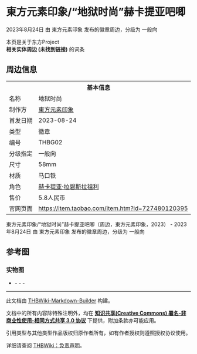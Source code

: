 # 東方元素印象/“地狱时尚”赫卡提亚吧唧

<!-- source html: G:\repos\THBWiki-Markdown-Builder\THBWikiMarkdown\Temp\main\f\fc\ns0%3A%E6%9D%B1%E6%96%B9%E5%85%83%E7%B4%A0%E5%8D%B0%E8%B1%A1%2F%E2%80%9C%E5%9C%B0%E7%8B%B1%E6%97%B6%E5%B0%9A%E2%80%9D%E8%B5%AB%E5%8D%A1%E6%8F%90%E4%BA%9A%E5%90%A7%E5%94%A7.html -->

2023年8月24日 由 東方元素印象  发布的徽章周边，分级为 一般向

本页是关于东方Project  
 **相关实体周边 (未找到链接)** 的词条

## 周边信息

<table><tbody><tr><th colspan="2">基本信息</th></tr><tr><td class="label">名称</td><td> 地狱时尚 </td></tr><tr><td class="label">制作方</td><td><a href="./東方元素印象.md" title="東方元素印象">東方元素印象</a></td></tr><tr><td class="label">首发日期</td><td>2023-08-24</td></tr><tr><td class="label">类型</td><td>徽章</td></tr><tr><td class="label">编号</td><td>THBG02</td></tr><tr><td class="label">分级指定</td><td>一般向</td></tr><tr><td class="label">尺寸</td><td>58mm</td></tr><tr><td class="label">材质</td><td>马口铁</td></tr><tr><td class="label">角色</td><td><a href="./赫卡提亚·拉碧斯拉祖利.md" title="赫卡提亚·拉碧斯拉祖利">赫卡提亚·拉碧斯拉祖利</a></td></tr><tr><td class="label">售价</td><td>5.8人民币</td></tr>
<tr><td class="label">官网页面</td><td><a rel="nofollow" class="external free" href="https://item.taobao.com/item.htm?id=727480120395">https://item.taobao.com/item.htm?id=727480120395</a></td></tr></tbody></table>

東方元素印象/“地狱时尚”赫卡提亚吧唧（周边，東方元素印象，2023） - 2023年8月24日 由 東方元素印象  发布的徽章周边，分级为 一般向

## 参考图

### 实物图
- [](./文件-東方元素印象／“地狱时尚”赫卡提亚吧唧实物图1.jpg.md)- [](./文件-東方元素印象／“地狱时尚”赫卡提亚吧唧实物图2.jpg.md)- [](./文件-東方元素印象／“地狱时尚”赫卡提亚吧唧实物图3.jpg.md)- [](./文件-東方元素印象／“地狱时尚”赫卡提亚吧唧实物图4.jpg.md)





---

此文档由 [THBWiki-Markdown-Builder](https://github.com/Delsin-Yu/THBWiki-Markdown-Builder) 构建。

文档中的所有内容除特殊注明外，均在 [**知识共享(Creative Commons) 署名-非商业性使用-相同方式共享 3.0 协议**](https://creativecommons.org/licenses/by-sa/3.0/deed.zh-hans) 下提供，附加条款亦可能应用。

引用类型与其他类型作品版权归原作者所有，如有作者授权则遵照授权协议使用。

详细请查阅 [THBWiki：免责声明](https://thbwiki.cc/THBWiki:%E5%85%8D%E8%B4%A3%E5%A3%B0%E6%98%8E)。

